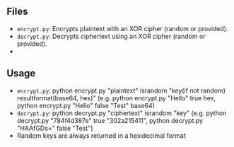## Files
- `encrypt.py`: Encrypts plaintext with an XOR cipher (random or provided).
- `decrypt.py`: Decrypts ciphertext using an XOR cipher (random or provided).
- 
## Usage
- `encrypt.py`: python encrypt.py "plaintext" israndom "key(if not random) resultformat(base64, hex)" (e.g. python encrypt.py "Hello" true hex, python encrypt.py "Hello" false "Test" base64)
- `decrypt.py`: python decrypt.py "ciphertext" israndom "key" (e.g. python decrypt.py "784f4d387e" true "302a215411", python decrypt.py "HAAfGDs=" false "Test")
- Random keys are always returned in a hexidecimal format
